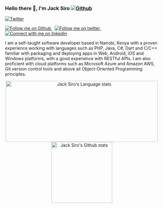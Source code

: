 ### Hello there 👋, I'm Jack Siro [![Github](https://img.shields.io/github/followers/JacksiroKe?label=Follow&style=social)](https://github.com/JacksiroKe)
[![Twitter](https://img.shields.io/twitter/follow/JacksiroKe)](https://twitter.com/intent/follow?screen_name=JacksiroKe)

<div>
    <a href="[https://twitter.com/intent/follow?screen_name=JacksiroKe](https://github.com/JacksiroKe)">
        <img src="https://img.shields.io/github/followers/JacksiroKe?label=Follow&style=social)](https://github.com/JacksiroKe"
            alt="Follow me on Github">
    </a>
    &nbsp;
    <a href="https://twitter.com/intent/follow?screen_name=JacksiroKe">
        <img src="https://img.shields.io/twitter/follow/JacksiroKe" alt="Follow me on twitter">
    </a>
    &nbsp;
    <a href="https://www.linkedin.com/in/JacksiroKe">
        <img src="https://img.shields.io/badge/LinkedIn-3572A5" alt="Connect with me on linkedin">
    </a>
</div>

I am a self-taught software developer based in Nairobi, Kenya with a proven experience working with languages such as
PHP, Java, C#, Dart and C/C++ familiar with packaging and deploying apps in Web, Android, iOS and Windows platforms,
with a good experience with RESTful APIs. I am also proficient with cloud platforms such as Microsoft Azure and Amazon
AWS, Git version control tools and above all Object-Oriented Programming principles.

<div align="center">
    <a href="https://github.com/JacksiroKe/github-readme-stats">
        <img height=200 width=500
            src="https://github-readme-stats-git-master-rstaa-rickstaa.vercel.app/api/top-langs/?username=JacksiroKe&layout=compact&langs_count=10&hide_border=1&role=OWNER,COLLABORATOR"
            alt="Jack Siro's Language stats" />
    </a>
    <a href="https://github.com/JacksiroKe/github-readme-stats">
        <img height=200
            src="https://github-readme-stats-git-master-rstaa-rickstaa.vercel.app/api?username=JacksiroKe&show_icons=true&count_private=true&line_height=28&hide_border=1&include_all_commits=true&card_width=450&role=OWNER,COLLABORATOR&exclude_repo=github-readme-stats"
            alt="Jack Siro's Github stats" />
    </a>
</div>
